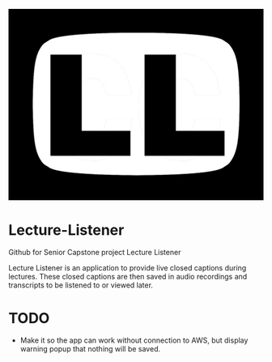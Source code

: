![LL Logo](LLimage.jpg)
# Lecture-Listener
Github for Senior Capstone project Lecture Listener

Lecture Listener is an application to provide live closed captions during lectures. These closed captions are then saved in audio recordings and transcripts to be listened to or viewed later.

# TODO
* Make it so the app can work without connection to AWS, but display warning popup that nothing will be saved.
